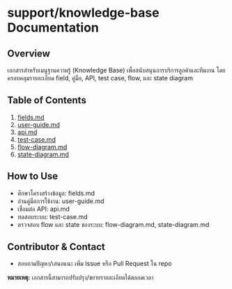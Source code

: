 # support/knowledge-base Documentation

## Overview
เอกสารสำหรับเมนูฐานความรู้ (Knowledge Base) เพื่อสนับสนุนการบริการลูกค้าและทีมงาน โดยครอบคลุมรายละเอียด field, คู่มือ, API, test case, flow, และ state diagram

## Table of Contents
1. [fields.md](./fields.md)
2. [user-guide.md](./user-guide.md)
3. [api.md](./api.md)
4. [test-case.md](./test-case.md)
5. [flow-diagram.md](./flow-diagram.md)
6. [state-diagram.md](./state-diagram.md)

## How to Use
- ศึกษาโครงสร้างข้อมูล: fields.md
- อ่านคู่มือการใช้งาน: user-guide.md
- เชื่อมต่อ API: api.md
- ทดสอบระบบ: test-case.md
- ตรวจสอบ flow และ state ของระบบ: flow-diagram.md, state-diagram.md

## Contributor & Contact
- สอบถามปัญหา/เสนอแนะ เพิ่ม Issue หรือ Pull Request ใน repo

**หมายเหตุ:** 
เอกสารนี้สามารถปรับปรุง/ขยายรายละเอียดได้ตลอดเวลา
